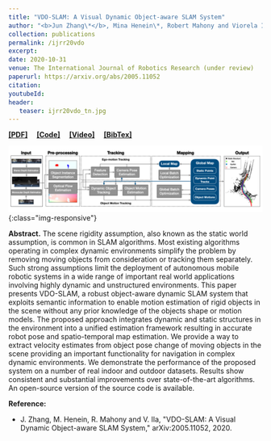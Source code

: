 ```yaml
---
title: "VDO-SLAM: A Visual Dynamic Object-aware SLAM System"
author: "<b>Jun Zhang\*</b>, Mina Henein\*, Robert Mahony and Viorela Ila."
collection: publications
permalink: /ijrr20vdo
excerpt: 
date: 2020-10-31
venue: The International Journal of Robotics Research (under review)
paperurl: https://arxiv.org/abs/2005.11052
citation: 
youtubeId: 
header:
   teaser: ijrr20vdo_tn.jpg
---
```


<a href="https://arxiv.org/pdf/2005.11052.pdf" target="_blank"><b>[PDF]</b></a>&emsp;
<a href="https://github.com/halajun/VDO_SLAM" target="_blank"><b>[Code]</b></a>&emsp;
<a href="https://drive.google.com/file/d/1PbL4KiJ3sUhxyJSQPZmRP6mgi9dIC0iu/view" target="_blank"><b>[Video]</b></a>&emsp;
<a href="https://halajun.github.io/files/zhang20vdoslam.txt" target="_blank"><b>[BibTex]</b></a>

![firenet_banner](/images/banners/ijrr20vdo.png){:class="img-responsive"}

<b>Abstract.</b> 
The scene rigidity assumption, also known as the static world assumption, is common in SLAM algorithms. Most
existing algorithms operating in complex dynamic environments simplify the problem by removing moving objects from
consideration or tracking them separately. Such strong assumptions limit the deployment of autonomous mobile robotic
systems in a wide range of important real world applications involving highly dynamic and unstructured environments.
This paper presents VDO-SLAM, a robust object-aware dynamic SLAM system that exploits semantic information to
enable motion estimation of rigid objects in the scene without any prior knowledge of the objects shape or motion
models. The proposed approach integrates dynamic and static structures in the environment into a unified estimation
framework resulting in accurate robot pose and spatio-temporal map estimation. We provide a way to extract velocity
estimates from object pose change of moving objects in the scene providing an important functionality for navigation
in complex dynamic environments. We demonstrate the performance of the proposed system on a number of real
indoor and outdoor datasets. Results show consistent and substantial improvements over state-of-the-art algorithms.
An open-source version of the source code is available.


<b>Reference:</b>
* J. Zhang, M. Henein, R. Mahony and V. Ila, "VDO-SLAM: A Visual Dynamic Object-aware SLAM System," arXiv:2005.11052, 2020.
